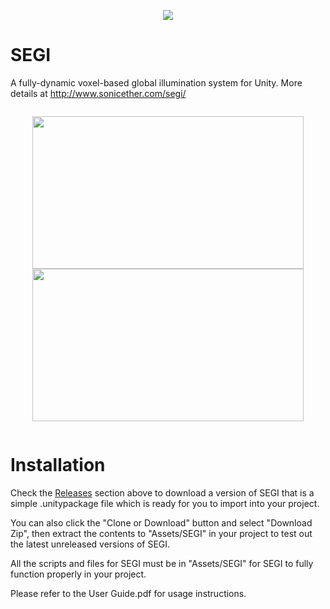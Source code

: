 <p align="center">
  <img src="https://i.imgur.com/gtkjoxj.png">
</p>

# SEGI
A fully-dynamic voxel-based global illumination system for Unity. More details at http://www.sonicether.com/segi/

<p align="center" style="display: inline-block;">
  <img height="244px" width="434px" src="https://i.imgur.com/xoR4ab6.jpg">
  <img height="244px" width="434px" src="https://i.imgur.com/m0S2k0C.jpg">
</p>

# Installation
Check the [Releases](https://github.com/sonicether/SEGI/releases) section above to download a version of SEGI that is a simple .unitypackage file which is ready for you to import into your project. 

You can also click the "Clone or Download" button and select "Download Zip", then extract the contents to "Assets/SEGI" in your project to test out the latest unreleased versions of SEGI.

All the scripts and files for SEGI must be in "Assets/SEGI" for SEGI to fully function properly in your project.

Please refer to the User Guide.pdf for usage instructions.
